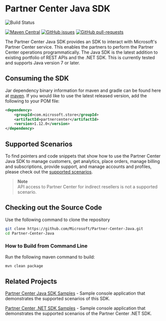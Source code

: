 # Partner Center Java SDK

![Build Status](https://dev.azure.com/partnercenter/sdk/_apis/build/status/partner-center-java-CI)

[![Maven Central](https://img.shields.io/maven-central/v/com.microsoft.store/partnercenter.svg?label=Maven%20Central)](https://search.maven.org/search?q=g:%22com.microsoft.store%22%20AND%20a:%22partnercenter%22) [![GitHub issues](https://img.shields.io/github/issues/Microsoft/Partner-Center-Java.svg)](https://github.com/Microsoft/Partner-Center-Java/issues/) [![GitHub pull-requests](https://img.shields.io/github/issues-pr/Microsoft/Partner-Center-Java.svg)](https://gitHub.com/Microsoft/Partner-Center-Java/pull/)

The Partner Center Java SDK provides an SDK to interact with Microsoft's Partner Center service. This enables the partners to perform the Partner Center operations programmatically. The Java SDK is the latest addition to existing portfolio of REST APIs and the .NET SDK. This is currently tested and supports Java version 7 or later.

## Consuming the SDK

Jar dependency binary information for maven and gradle can be found here at [maven](https://mvnrepository.com/artifact/com.microsoft.store/partnercenter). If you would like to use the latest released version, add the following to your POM file:

```xml
<dependency>
    <groupId>com.microsoft.store</groupId>
    <artifactId>partnercenter</artifactId>
    <version>1.12.0</version>
</dependency>
```

## Supported Scenarios

To find pointers and code snippets that show how to use the Partner Center Java SDK to manage customers, get analytics, place orders, manage billing and subscriptions, provide support, and manage accounts and profiles, please check out the [supported scenarios](https://docs.microsoft.com/partner-center/develop/scenarios).

> **Note**  
> API access to Partner Center for indirect resellers is not a supported scenario.

## Checking out the Source Code

Use the following command to clone the repository

```bash
git clone https://github.com/Microsoft/Partner-Center-Java.git
cd Partner-Center-Java
```

### How to Build from Command Line

Run the following maven command to build:

```bash
mvn clean package
```

## Related Projects

[Partner Center Java SDK Samples](https://github.com/Microsoft/Partner-Center-Java-Samples) - Sample console application that demonstrates the supported scenarios of this SDK.

[Partner Center .NET SDK Samples](https://github.com/PartnerCenterSamples/Partner-Center-SDK-Samples) - Sample console application that demonstrates the supported scenarios of the Partner Center .NET SDK.